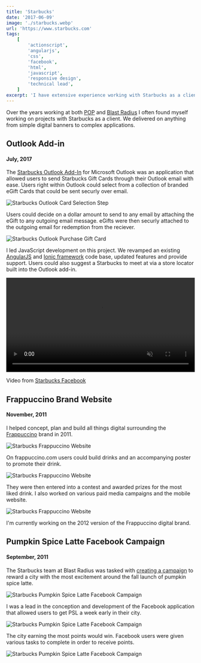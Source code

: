 ```yaml
---
title: 'Starbucks'
date: '2017-06-09'
image: './starbucks.webp'
url: 'https://www.starbucks.com'
tags:
    [
        'actionscript',
        'angularjs',
        'css',
        'facebook',
        'html',
        'javascript',
        'responsive design',
        'technical lead',
    ]
excerpt: 'I have extensive experience working with Starbucks as a client, having worked on projects ranging from digital banners to complex applications while at POP and Blast Radius. Some of the projects I led included the Starbucks Outlook Add-In, Frappuccino brand website, and the Pumpkin Spice Latte Facebook Campaign.'
---
```


Over the years working at both [POP](https://www.wearepop.com) and [Blast Radius](https://www.linkedin.com/company/blast-radius/) I often found myself working on projects with Starbucks as a client. We delivered on anything from simple digital banners to complex applications.

## Outlook Add-in

#### July, 2017

The [Starbucks Outlook Add-In](https://www.onmsft.com/news/microsoft-releases-starbucks-outlook-add-5-egift-card-sharing-via-outlook) for Microsoft Outlook was an application that allowed users to send Starbucks Gift Cards through their Outlook email with ease. Users right within Outlook could select from a collection of branded eGift Cards that could be sent securly over email.

![Starbucks Outlook Card Selection Step](./starbucks-outlook-1.webp)

Users could decide on a dollar amount to send to any email by attaching the eGift to any outgoing email message. eGifts were then securly attached to the outgoing email for redemption from the reciever.

![Starbucks Outlook Purchase Gift Card](./starbucks-outlook-2.webp)

I led JavaScript development on this project. We revamped an existing [AngularJS](https://angularjs.org) and [Ionic framework](https://ionicframework.com/docs) code base, updated features and provide support. Users could also suggest a Starbucks to meet at via a store locator built into the Outlook add-in.

<video autoplay loop muted playsinline width="100%">
  <source src="/videos/starbucks-outlook-addin.mp4" type="video/mp4">
</video>

Video from [Starbucks Facebook](https://www.facebook.com/outlook/videos/1078301122256530/)

## Frappuccino Brand Website

#### November, 2011

I helped concept, plan and build all things digital surrounding the [Frappuccino](https://www.frappuccino.com) brand in 2011.

![Starbucks Frappuccino Website](./starbucks-frappuccino-1.webp)

On frappuccino.com users could build drinks and an accompanying poster to promote their drink.

![Starbucks Frappuccino Website](./starbucks-frappuccino-2.webp)

They were then entered into a contest and awarded prizes for the most liked drink. I also worked on various paid media campaigns and the mobile website.

![Starbucks Frappuccino Website](./starbucks-frappuccino-3.webp)

I'm currently working on the 2012 version of the Frappuccino digital brand.

## Pumpkin Spice Latte Facebook Campaign

#### September, 2011

The Starbucks team at Blast Radius was tasked with [creating a campaign](https://www.mashable.com/2011/08/18/starbucks-pumpkin-spice-latte-facebook/) to reward a city with the most excitement around the fall launch of pumpkin spice latte.

![Starbucks Pumpkin Spice Latte Facebook Campaign](./starbucks-psl-1.webp)

I was a lead in the conception and development of the Facebook application that allowed users to get PSL a week early in their city.

![Starbucks Pumpkin Spice Latte Facebook Campaign](./starbucks-psl-2.webp)

The city earning the most points would win. Facebook users were given various tasks to complete in order to receive points.

![Starbucks Pumpkin Spice Latte Facebook Campaign](./starbucks-psl-3.webp)
